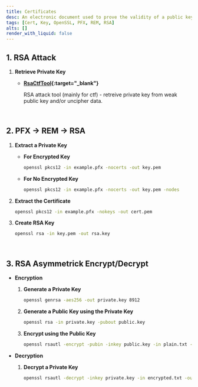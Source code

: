 ```yaml
---
title: Certificates
desc: An electronic document used to prove the validity of a public key.
tags: [Cert, Key, OpenSSL, PFX, REM, RSA]
alts: []
render_with_liquid: false
---
```


## 1. RSA Attack

1. **Retrieve Private Key**

    - **[RsaCtfTool](https://github.com/Ganapati/RsaCtfTool){:target="_blank"}**

        RSA attack tool (mainly for ctf) - retreive private key from weak public key and/or uncipher data.

<br />

## 2. PFX -> REM -> RSA

1. **Extract a Private Key**

    - **For Encrypted Key**

        ```sh
        openssl pkcs12 -in example.pfx -nocerts -out key.pem
        ```

    - **For No Encrypted Key**

        ```sh
        openssl pkcs12 -in example.pfx -nocerts -out key.pem -nodes
        ```

2. **Extract the Certificate**

    ```sh
    openssl pkcs12 -in example.pfx -nokeys -out cert.pem
    ```

3. **Create RSA Key**

    ```sh
    openssl rsa -in key.pem -out rsa.key
    ```

<br />

## 3. RSA Asymmetrick Encrypt/Decrypt

- **Encryption**

    1. **Generate a Private Key**

        ```sh
        openssl genrsa -aes256 -out private.key 8912
        ```

    2. **Generate a Public Key using the Private Key**

        ```sh
        openssl rsa -in private.key -pubout public.key
        ```

    3. **Encrypt using the Public Key**

        ```sh
        openssl rsautl -encrypt -pubin -inkey public.key -in plain.txt -out encrypted.txt
        ```

- **Decryption**

    1. **Decrypt a Private Key**

        ```sh
        openssl rsautl -decrypt -inkey private.key -in encrypted.txt -out plain.txt
        ```

